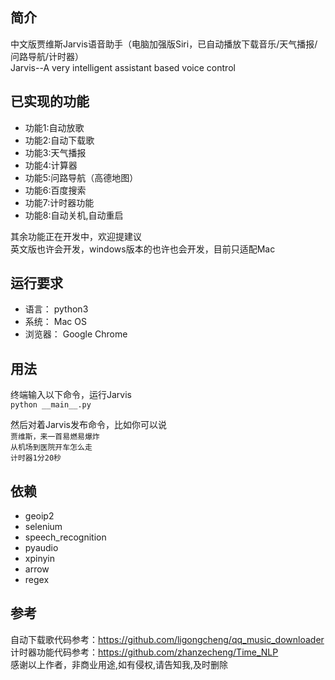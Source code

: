 ## 简介
中文版贾维斯Jarvis语音助手（电脑加强版Siri，已自动播放下载音乐/天气播报/问路导航/计时器）  
Jarvis--A very intelligent assistant based voice control


## 已实现的功能
- 功能1:自动放歌
- 功能2:自动下载歌
- 功能3:天气播报
- 功能4:计算器
- 功能5:问路导航（高德地图）  
- 功能6:百度搜索  
- 功能7:计时器功能   
- 功能8:自动关机,自动重启


其余功能正在开发中，欢迎提建议  
英文版也许会开发，windows版本的也许也会开发，目前只适配Mac


## 运行要求
- 语言： python3
- 系统： Mac OS
- 浏览器： Google Chrome

## 用法
终端输入以下命令，运行Jarvis  
`python __main__.py`  

然后对着Jarvis发布命令，比如你可以说  
`贾维斯，来一首易燃易爆炸`  
`从机场到医院开车怎么走`  
`计时器1分20秒`

## 依赖  
- geoip2
- selenium
- speech_recognition
- pyaudio
- xpinyin
- arrow
- regex  

## 参考  
自动下载歌代码参考：https://github.com/ligongcheng/qq_music_downloader  
计时器功能代码参考：https://github.com/zhanzecheng/Time_NLP   
感谢以上作者，非商业用途,如有侵权,请告知我,及时删除  
